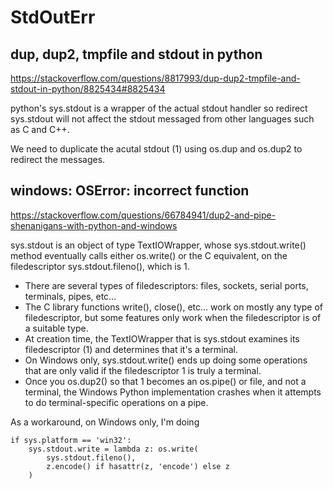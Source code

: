 # StdOutErr

## dup, dup2, tmpfile and stdout in python
https://stackoverflow.com/questions/8817993/dup-dup2-tmpfile-and-stdout-in-python/8825434#8825434

python's sys.stdout is a wrapper of the actual stdout handler so redirect sys.stdout will not affect the stdout messaged from other languages such as C and C++.

We need to duplicate the acutal stdout (1) using os.dup and os.dup2 to redirect the messages.

## windows: OSError: incorrect function
https://stackoverflow.com/questions/66784941/dup2-and-pipe-shenanigans-with-python-and-windows

sys.stdout is an object of type TextIOWrapper, whose sys.stdout.write() method eventually calls either os.write() or the C equivalent, on the filedescriptor sys.stdout.fileno(), which is 1. 

- There are several types of filedescriptors: files, sockets, serial ports, terminals, pipes, etc... 
- The C library functions write(), close(), etc... work on mostly any type of filedescriptor, but some features only work when the filedescriptor is of a suitable type. 
- At creation time, the TextIOWrapper that is sys.stdout examines its filedescriptor (1) and determines that it's a terminal. 
- On Windows only, sys.stdout.write() ends up doing some operations that are only valid if the filedescriptor 1 is truly a terminal. 
- Once you os.dup2() so that 1 becomes an os.pipe() or file, and not a terminal, the Windows Python implementation crashes when it attempts to do terminal-specific operations on a pipe.

As a workaround, on Windows only, I'm doing 
```
if sys.platform == 'win32':
    sys.stdout.write = lambda z: os.write(
        sys.stdout.fileno(),
        z.encode() if hasattr(z, 'encode') else z
    )
```

